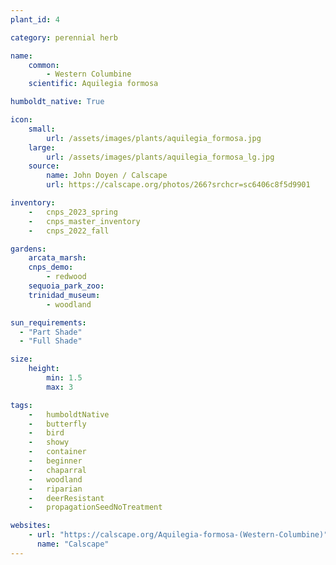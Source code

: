 ```yaml
---
plant_id: 4

category: perennial herb

name: 
    common: 
        - Western Columbine 
    scientific: Aquilegia formosa 

humboldt_native: True

icon: 
    small: 
        url: /assets/images/plants/aquilegia_formosa.jpg 
    large: 
        url: /assets/images/plants/aquilegia_formosa_lg.jpg 
    source: 
        name: John Doyen / Calscape
        url: https://calscape.org/photos/266?srchcr=sc6406c8f5d9901 

inventory: 
    -   cnps_2023_spring
    -   cnps_master_inventory
    -   cnps_2022_fall

gardens:
    arcata_marsh:
    cnps_demo:
        - redwood
    sequoia_park_zoo: 
    trinidad_museum:
        - woodland 

sun_requirements:
  - "Part Shade"
  - "Full Shade"

size:
    height: 
        min: 1.5
        max: 3

tags:  
    -   humboldtNative
    -   butterfly
    -   bird
    -   showy
    -   container
    -   beginner
    -   chaparral
    -   woodland
    -   riparian
    -   deerResistant
    -   propagationSeedNoTreatment

websites:
    - url: "https://calscape.org/Aquilegia-formosa-(Western-Columbine)"
      name: "Calscape"
---
```


